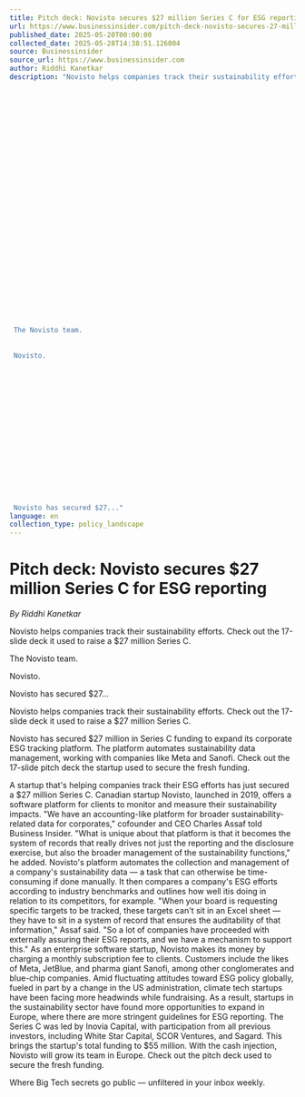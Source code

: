 ```yaml
---
title: Pitch deck: Novisto secures $27 million Series C for ESG reporting
url: https://www.businessinsider.com/pitch-deck-novisto-secures-27-million-series-c-esg-reporting-2025-5
published_date: 2025-05-20T00:00:00
collected_date: 2025-05-28T14:38:51.126004
source: Businessinsider
source_url: https://www.businessinsider.com
author: Riddhi Kanetkar
description: "Novisto helps companies track their sustainability efforts. Check out the 17-slide deck it used to raise a $27 million Series C. 
 
 
 
 
 
 
 
 
 
 
 
 
 
 
 
 
 
 
 
 
 
 
 
 
 
 
 
 
 
 The Novisto team. 
 
 
 Novisto.
 
 
 
 
 
 
 
 
 
 
 
 
 
 
 
 
 
 Novisto has secured $27..."
language: en
collection_type: policy_landscape
---
```


# Pitch deck: Novisto secures $27 million Series C for ESG reporting

*By Riddhi Kanetkar*

Novisto helps companies track their sustainability efforts. Check out the 17-slide deck it used to raise a $27 million Series C. 
 
 
 
 
 
 
 
 
 
 
 
 
 
 
 
 
 
 
 
 
 
 
 
 
 
 
 
 
 
 The Novisto team. 
 
 
 Novisto.
 
 
 
 
 
 
 
 
 
 
 
 
 
 
 
 
 
 Novisto has secured $27...

Novisto helps companies track their sustainability efforts. Check out the 17-slide deck it used to raise a $27 million Series C.

Novisto has secured $27 million in Series C funding to expand its corporate ESG tracking platform. 
 The platform automates sustainability data management, working with companies like Meta and Sanofi. 
 Check out the 17-slide pitch deck the startup used to secure the fresh funding.

A startup that's helping companies track their ESG efforts has just secured a $27 million Series C. Canadian startup Novisto, launched in 2019, offers a software platform for clients to monitor and measure their sustainability impacts. "We have an accounting-like platform for broader sustainability-related data for corporates," cofounder and CEO Charles Assaf told Business Insider. "What is unique about that platform is that it becomes the system of records that really drives not just the reporting and the disclosure exercise, but also the broader management of the sustainability functions," he added. Novisto's platform automates the collection and management of a company's sustainability data — a task that can otherwise be time-consuming if done manually. It then compares a company's ESG efforts according to industry benchmarks and outlines how well itis doing in relation to its competitors, for example. "When your board is requesting specific targets to be tracked, these targets can't sit in an Excel sheet — they have to sit in a system of record that ensures the auditability of that information," Assaf said. "So a lot of companies have proceeded with externally assuring their ESG reports, and we have a mechanism to support this." As an enterprise software startup, Novisto makes its money by charging a monthly subscription fee to clients. Customers include the likes of Meta, JetBlue, and pharma giant Sanofi, among other conglomerates and blue-chip companies. Amid fluctuating attitudes toward ESG policy globally, fueled in part by a change in the US administration, climate tech startups have been facing more headwinds while fundraising. As a result, startups in the sustainability sector have found more opportunities to expand in Europe, where there are more stringent guidelines for ESG reporting. The Series C was led by Inovia Capital, with participation from all previous investors, including White Star Capital, SCOR Ventures, and Sagard. This brings the startup's total funding to $55 million. With the cash injection, Novisto will grow its team in Europe. Check out the pitch deck used to secure the fresh funding.

Where Big Tech secrets go public — unfiltered in your inbox weekly.